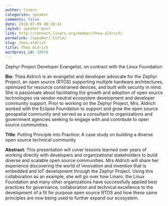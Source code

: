 ```yaml
---
author: linaro
categories: speaker
comments: false
date: 2018-07-09 08:28:41
layout: speaker-post
link: http://connect.linaro.org/member/thea-aldrich/
permalink: /speaker/:title/
slug: thea-aldrich
title: Thea Aldrich
wordpress_id: 10039
---
```


Zephyr Project Developer Evangelist, on contract with the Linux Foundation

**Bio**: Thea Aldrich is an evangelist and developer advocate for the Zephyr Project, an open source (RTOS) supporting multiple hardware architectures, optimized for resource constrained devices, and built with security in mind. She is passionate about facilitating the growth and adoption of open source technologies via vendor-neutral ecosystem development and developer community support. Prior to working on the Zephyr Project, Mrs. Aldrich worked with the Eclipse Foundation to support and grow the open source geospatial community and served as a consultant to organizations and government agencies seeking to engage with and contribute to open source communities.

**Title**: Putting Principle into Practice: A case study on building a diverse open source technical community

**Abstract**: This presentation will cover lessons learned over years of working directly with developers and organizational stakeholders to build diverse and scalable open source communities. Mrs Aldrich will share her experience discovering the world of innovation and invention that is embedded and IoT development through the Zephyr Project. Using this collaboration as an example, she will go over how Linaro, the Linux Foundation and many other organizations have successfully applied best practices for governance, collaboration and technical excellence to the development of a fit for purpose open source RTOS and how these same principles are now being used to further expand our ecosystem.